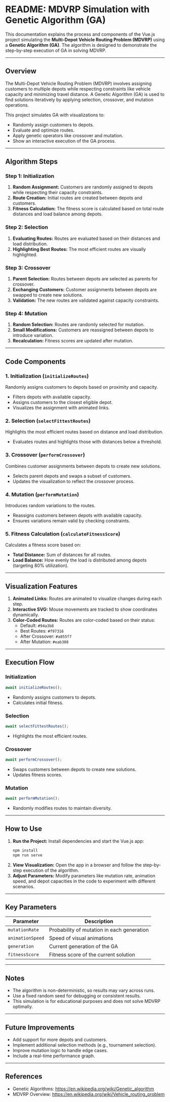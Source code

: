# README: MDVRP Simulation with Genetic Algorithm (GA)

This documentation explains the process and components of the Vue.js project simulating the **Multi-Depot Vehicle Routing Problem (MDVRP)** using a **Genetic Algorithm (GA)**. The algorithm is designed to demonstrate the step-by-step execution of GA in solving MDVRP.

---

## **Overview**

The Multi-Depot Vehicle Routing Problem (MDVRP) involves assigning customers to multiple depots while respecting constraints like vehicle capacity and minimizing travel distance. A Genetic Algorithm (GA) is used to find solutions iteratively by applying selection, crossover, and mutation operations.

This project simulates GA with visualizations to:
- Randomly assign customers to depots.
- Evaluate and optimize routes.
- Apply genetic operators like crossover and mutation.
- Show an interactive execution of the GA process.

---

## **Algorithm Steps**

### **Step 1: Initialization**
1. **Random Assignment:**
   Customers are randomly assigned to depots while respecting their capacity constraints.
2. **Route Creation:**
   Initial routes are created between depots and customers.
3. **Fitness Calculation:**
   The fitness score is calculated based on total route distances and load balance among depots.

### **Step 2: Selection**
1. **Evaluating Routes:**
   Routes are evaluated based on their distances and load distribution.
2. **Highlighting Best Routes:**
   The most efficient routes are visually highlighted.

### **Step 3: Crossover**
1. **Parent Selection:**
   Routes between depots are selected as parents for crossover.
2. **Exchanging Customers:**
   Customer assignments between depots are swapped to create new solutions.
3. **Validation:**
   The new routes are validated against capacity constraints.

### **Step 4: Mutation**
1. **Random Selection:**
   Routes are randomly selected for mutation.
2. **Small Modifications:**
   Customers are reassigned between depots to introduce variation.
3. **Recalculation:**
   Fitness scores are updated after mutation.

---

## **Code Components**

### **1. Initialization (`initializeRoutes`)**
Randomly assigns customers to depots based on proximity and capacity.
- Filters depots with available capacity.
- Assigns customers to the closest eligible depot.
- Visualizes the assignment with animated links.

### **2. Selection (`selectFittestRoutes`)**
Highlights the most efficient routes based on distance and load distribution.
- Evaluates routes and highlights those with distances below a threshold.

### **3. Crossover (`performCrossover`)**
Combines customer assignments between depots to create new solutions.
- Selects parent depots and swaps a subset of customers.
- Updates the visualization to reflect the crossover process.

### **4. Mutation (`performMutation`)**
Introduces random variations to the routes.
- Reassigns customers between depots with available capacity.
- Ensures variations remain valid by checking constraints.

### **5. Fitness Calculation (`calculateFitnessScore`)**
Calculates a fitness score based on:
- **Total Distance:**
  Sum of distances for all routes.
- **Load Balance:**
  How evenly the load is distributed among depots (targeting 80% utilization).

---

## **Visualization Features**

1. **Animated Links:**
   Routes are animated to visualize changes during each step.
2. **Interactive SVG:**
   Mouse movements are tracked to show coordinates dynamically.
3. **Color-Coded Routes:**
   Routes are color-coded based on their status:
    - Default: `#94a3b8`
    - Best Routes: `#f97316`
    - After Crossover: `#a855f7`
    - After Mutation: `#eab308`

---

## **Execution Flow**

### Initialization
```javascript
await initializeRoutes();
```
- Randomly assigns customers to depots.
- Calculates initial fitness.

### Selection
```javascript
await selectFittestRoutes();
```
- Highlights the most efficient routes.

### Crossover
```javascript
await performCrossover();
```
- Swaps customers between depots to create new solutions.
- Updates fitness scores.

### Mutation
```javascript
await performMutation();
```
- Randomly modifies routes to maintain diversity.

---

## **How to Use**

1. **Run the Project:**
   Install dependencies and start the Vue.js app:
   ```bash
   npm install
   npm run serve
   ```
2. **View Visualization:**
   Open the app in a browser and follow the step-by-step execution of the algorithm.
3. **Adjust Parameters:**
   Modify parameters like mutation rate, animation speed, and depot capacities in the code to experiment with different scenarios.

---

## **Key Parameters**

| Parameter         | Description                                  |
|-------------------|----------------------------------------------|
| `mutationRate`    | Probability of mutation in each generation   |
| `animationSpeed`  | Speed of visual animations                  |
| `generation`      | Current generation of the GA                |
| `fitnessScore`    | Fitness score of the current solution       |

---

## **Notes**
- The algorithm is non-deterministic, so results may vary across runs.
- Use a fixed random seed for debugging or consistent results.
- This simulation is for educational purposes and does not solve MDVRP optimally.

---

## **Future Improvements**
- Add support for more depots and customers.
- Implement additional selection methods (e.g., tournament selection).
- Improve mutation logic to handle edge cases.
- Include a real-time performance graph.

---

## **References**
- Genetic Algorithms: https://en.wikipedia.org/wiki/Genetic_algorithm
- MDVRP Overview: https://en.wikipedia.org/wiki/Vehicle_routing_problem
